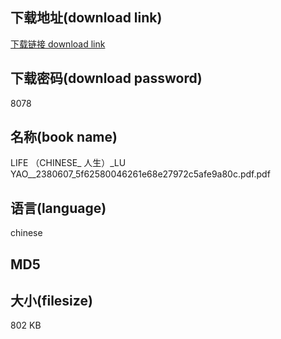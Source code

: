 ## 下载地址(download link)
[下载链接 download link](https://voluble-croquembouche-d321dc.netlify.app/?s=LIFE+%EF%BC%88CHINESE_+%E4%BA%BA%E7%94%9F%EF%BC%89_LU+YAO__2380607_5f62580046261e68e27972c5afe9a80c.pdf)

## 下载密码(download password)
8078

## 名称(book name)
LIFE （CHINESE_ 人生）_LU YAO__2380607_5f62580046261e68e27972c5afe9a80c.pdf.pdf

## 语言(language)
chinese

## MD5


## 大小(filesize)
802 KB
